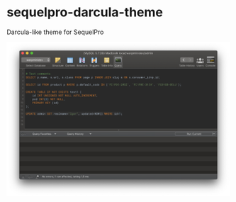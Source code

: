 # sequelpro-darcula-theme
Darcula-like theme for SequelPro

![Theme screenshot](sequelpro-darcula-screenshot.png)
